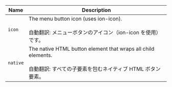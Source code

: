 | Name     | Description                                                                                                                         |
| -------- | ----------------------------------------------------------------------------------------------------------------------------------- |
| `icon`   | The menu button icon (uses ion-icon).<br /><br />自動翻訳: メニューボタンのアイコン（ion-icon を使用）です。                        |
| `native` | The native HTML button element that wraps all child elements.<br /><br />自動翻訳: すべての子要素を包むネイティブ HTML ボタン要素。 |
